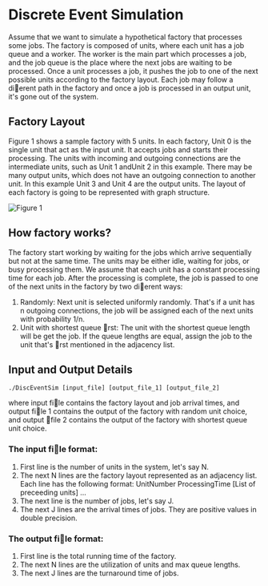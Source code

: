# Discrete Event Simulation

Assume that we want to simulate a hypothetical factory that processes some jobs. The factory is composed of units, where each unit has a job queue and a worker. The worker is the main part which processes a job, and the job queue is the place where the next jobs are waiting to be processed. Once a unit processes a job, it pushes the job to one of the next possible units according to the factory layout. Each job may follow a dierent path in the factory and once a job is processed in an output unit, it's gone out of the system.

## Factory Layout

Figure 1 shows a sample factory with 5 units. In each factory, Unit 0 is the single unit that act as the input unit. It accepts jobs and starts their processing. The units with incoming and outgoing connections are the intermediate units, such as Unit 1 andUnit 2 in this example. There may be many output units, which does not have an outgoing connection to another unit. In this example Unit 3 and Unit 4 are the output units. The layout of each factory is going to be represented with graph structure.

![Figure 1](http://i1027.photobucket.com/albums/y338/suyunu/Capture_zpshlymutrl.jpg)

## How factory works?

The factory start working by waiting for the jobs which arrive sequentially but not at the same time. The units may be either idle, waiting for jobs, or busy processing them. We assume that each unit has a constant processing time for each job. After the processing is complete, the job is passed to one of the next units in the factory by two dierent ways:
1. Randomly: Next unit is selected uniformly randomly. That's if a unit has n outgoing connections, the job will be assigned each of the next units with probability 1/n.
2. Unit with shortest queue rst: The unit with the shortest queue length will be get the job. If the queue lengths are equal, assign the job to the unit that's rst mentioned in the adjacency list.

## Input and Output Details

`./DiscEventSim [input_file] [output_file_1] [output_file_2]`

where input file contains the factory layout and job arrival times, and output file 1 contains the
output of the factory with random unit choice, and output file 2 contains the output of the factory
with shortest queue unit choice.

### The input file format:
1. First line is the number of units in the system, let's say N.
2. The next N lines are the factory layout represented as an adjacency list. Each line has the following format:
UnitNumber ProcessingTime [List of preceeding units] ...
3. The next line is the number of jobs, let's say J.
4. The next J lines are the arrival times of jobs. They are positive values in double precision.

### The output file format:
1. First line is the total running time of the factory.
2. The next N lines are the utilization of units and max queue lengths.
3. The next J lines are the turnaround time of jobs.
